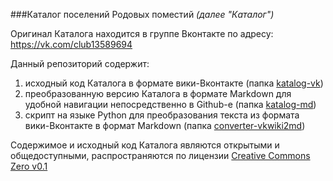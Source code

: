 ###Каталог поселений Родовых поместий
*(далее "Каталог")*

Оригинал Каталога находится в группе Вконтакте по адресу: https://vk.com/club13589694

Данный репозиторий содержит:  
  1. исходный код Каталога в формате вики-Вконтакте (папка [katalog-vk](https://github.com/dimitrius-brest/katalog-poseleniy-RP/tree/master/katalog-vk))  
  2. преобразованную версию Каталога в формате Markdown для удобной навигации непосредственно в Github-е (папка [katalog-md](https://github.com/dimitrius-brest/katalog-poseleniy-RP/tree/master/katalog-md))  
  3. скрипт на языке Python для преобразования текста из формата вики-Вконтакте в формат Markdown (папка [converter-vkwiki2md](https://github.com/dimitrius-brest/katalog-poseleniy-RP/tree/master/converter-vkwiki2md))

Содержимое и исходный код Каталога являются открытыми и общедоступными, распространяются по лицензии [Creative Commons Zero v0.1](https://creativecommons.org/publicdomain/zero/1.0/deed.ru)
